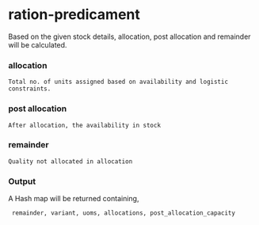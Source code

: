# ration-predicament

Based on the given stock details, allocation, post allocation and remainder will be calculated.

### allocation

`Total no. of units assigned based on availability and logistic constraints.`

### post allocation

`After allocation, the availability in stock`

### remainder

`Quality not allocated in allocation`

### Output

A Hash map will be returned containing,

` remainder, variant, uoms, allocations, post_allocation_capacity`


